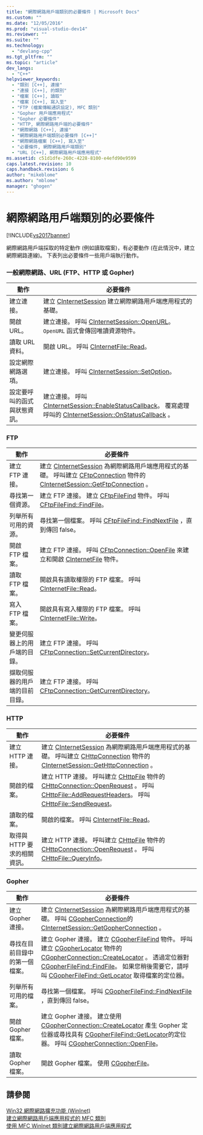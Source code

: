 ```yaml
---
title: "網際網路用戶端類別的必要條件 | Microsoft Docs"
ms.custom: ""
ms.date: "12/05/2016"
ms.prod: "visual-studio-dev14"
ms.reviewer: ""
ms.suite: ""
ms.technology: 
  - "devlang-cpp"
ms.tgt_pltfrm: ""
ms.topic: "article"
dev_langs: 
  - "C++"
helpviewer_keywords: 
  - "類別 [C++], 連接"
  - "連接 [C++], 的類別"
  - "檔案 [C++], 讀取"
  - "檔案 [C++], 寫入至"
  - "FTP (檔案傳輸通訊協定), MFC 類別"
  - "Gopher 用戶端應用程式"
  - "Gopher 必要條件"
  - "HTTP, 網際網路用戶端的必要條件"
  - "網際網路 [C++], 連接"
  - "網際網路用戶端類別必要條件 [C++]"
  - "網際網路檔案 [C++], 寫入至"
  - "必要條件, 網際網路用戶端類別"
  - "URL [C++], 網際網路用戶端應用程式"
ms.assetid: c51d1dfe-260c-4228-8100-e4efd90e9599
caps.latest.revision: 10
caps.handback.revision: 6
author: "mikeblome"
ms.author: "mblome"
manager: "ghogen"
---
```

# 網際網路用戶端類別的必要條件
[!INCLUDE[vs2017banner](../assembler/inline/includes/vs2017banner.md)]

網際網路用戶端採取的特定動作 \(例如讀取檔案\)，有必要動作 \(在此情況中，建立網際網路連線\)。  下表列出必要條件一些用戶端執行動作。  
  
### 一般網際網路、URL \(FTP、HTTP 或 Gopher\)  
  
|動作|必要條件|  
|--------|----------|  
|建立連接。|建立 [CInternetSession](../mfc/reference/cinternetsession-class.md) 建立網際網路用戶端應用程式的基礎。|  
|開啟 URL。|建立連接。  呼叫 [CInternetSession::OpenURL](../Topic/CInternetSession::OpenURL.md)。  `OpenURL` 函式會傳回唯讀資源物件。|  
|讀取 URL 資料。|開啟 URL。  呼叫 [CInternetFile::Read](../Topic/CInternetFile::Read.md)。|  
|設定網際網路選項。|建立連接。  呼叫 [CInternetSession::SetOption](../Topic/CInternetSession::SetOption.md)。|  
|設定要呼叫的函式與狀態資訊。|建立連接。  呼叫 [CInternetSession::EnableStatusCallback](../Topic/CInternetSession::EnableStatusCallback.md)。  覆寫處理呼叫的 [CInternetSession::OnStatusCallback](../Topic/CInternetSession::OnStatusCallback.md) 。|  
  
### FTP  
  
|動作|必要條件|  
|--------|----------|  
|建立 FTP 連接。|建立 [CInternetSession](../mfc/reference/cinternetsession-class.md) 為網際網路用戶端應用程式的基礎。  呼叫建立 [CFtpConnection](../mfc/reference/cftpconnection-class.md) 物件的 [CInternetSession::GetFtpConnection](../Topic/CInternetSession::GetFtpConnection.md) 。|  
|尋找第一個資源。|建立 FTP 連接。  建立 [CFtpFileFind](../mfc/reference/cftpfilefind-class.md) 物件。  呼叫 [CFtpFileFind::FindFile](../Topic/CFtpFileFind::FindFile.md)。|  
|列舉所有可用的資源。|尋找第一個檔案。  呼叫 [CFtpFileFind::FindNextFile](../Topic/CFtpFileFind::FindNextFile.md) ，直到傳回 false。|  
|開啟 FTP 檔案。|建立 FTP 連接。  呼叫 [CFtpConnection::OpenFile](../Topic/CFtpConnection::OpenFile.md) 來建立和開啟 [CInternetFile](../mfc/reference/cinternetfile-class.md) 物件。|  
|讀取 FTP 檔案。|開啟具有讀取權限的 FTP 檔案。  呼叫 [CInternetFile::Read](../Topic/CInternetFile::Read.md)。|  
|寫入 FTP 檔案。|開啟具有寫入權限的 FTP 檔案。  呼叫 [CInternetFile::Write](../Topic/CInternetFile::Write.md)。|  
|變更伺服器上的用戶端的目錄。|建立 FTP 連接。  呼叫 [CFtpConnection::SetCurrentDirectory](../Topic/CFtpConnection::SetCurrentDirectory.md)。|  
|擷取伺服器的用戶端的目前目錄。|建立 FTP 連接。  呼叫 [CFtpConnection::GetCurrentDirectory](../Topic/CFtpConnection::GetCurrentDirectory.md)。|  
  
### HTTP  
  
|動作|必要條件|  
|--------|----------|  
|建立 HTTP 連接。|建立 [CInternetSession](../mfc/reference/cinternetsession-class.md) 為網際網路用戶端應用程式的基礎。  呼叫建立 [CHttpConnection](../mfc/reference/chttpconnection-class.md) 物件的 [CInternetSession::GetHttpConnection](../Topic/CInternetSession::GetHttpConnection.md) 。|  
|開啟的檔案。|建立 HTTP 連接。  呼叫建立 [CHttpFile](../mfc/reference/chttpfile-class.md) 物件的 [CHttpConnection::OpenRequest](../Topic/CHttpConnection::OpenRequest.md) 。  呼叫 [CHttpFile::AddRequestHeaders](../Topic/CHttpFile::AddRequestHeaders.md)。  呼叫 [CHttpFile::SendRequest](../Topic/CHttpFile::SendRequest.md)。|  
|讀取的檔案。|開啟的檔案。  呼叫 [CInternetFile::Read](../Topic/CInternetFile::Read.md)。|  
|取得與 HTTP 要求的相關資訊。|建立 HTTP 連接。  呼叫建立 [CHttpFile](../mfc/reference/chttpfile-class.md) 物件的 [CHttpConnection::OpenRequest](../Topic/CHttpConnection::OpenRequest.md) 。  呼叫 [CHttpFile::QueryInfo](../Topic/CHttpFile::QueryInfo.md)。|  
  
### Gopher  
  
|動作|必要條件|  
|--------|----------|  
|建立 Gopher 連接。|建立 [CInternetSession](../mfc/reference/cinternetsession-class.md) 為網際網路用戶端應用程式的基礎。  呼叫 [CGopherConnection](../mfc/reference/cgopherconnection-class.md)的 [CInternetSession::GetGopherConnection](../Topic/CInternetSession::GetGopherConnection.md) 。|  
|尋找在目前目錄中的第一個檔案。|建立 Gopher 連接。  建立 [CGopherFileFind](../mfc/reference/cgopherfilefind-class.md) 物件。  呼叫建立 [CGopherLocator](../mfc/reference/cgopherlocator-class.md) 物件的 [CGopherConnection::CreateLocator](../Topic/CGopherConnection::CreateLocator.md) 。  透過定位器對 [CGopherFileFind::FindFile](../Topic/CGopherFileFind::FindFile.md)。  如果您稍後需要它，請呼叫 [CGopherFileFind::GetLocator](../Topic/CGopherFileFind::GetLocator.md) 取得檔案的定位器。|  
|列舉所有可用的檔案。|尋找第一個檔案。  呼叫 [CGopherFileFind::FindNextFile](../Topic/CGopherFileFind::FindNextFile.md) ，直到傳回 false。|  
|開啟 Gopher 檔案。|建立 Gopher 連接。  建立使用 [CGopherConnection::CreateLocator](../Topic/CGopherConnection::CreateLocator.md) 產生 Gopher 定位器或尋找具有 [CGopherFileFind::GetLocator](../Topic/CGopherFileFind::GetLocator.md)的定位器。  呼叫 [CGopherConnection::OpenFile](../Topic/CGopherConnection::OpenFile.md)。|  
|讀取 Gopher 檔案。|開啟 Gopher 檔案。  使用 [CGopherFile](../mfc/reference/cgopherfile-class.md)。|  
  
## 請參閱  
 [Win32 網際網路擴充功能 \(WinInet\)](../mfc/win32-internet-extensions-wininet.md)   
 [建立網際網路用戶端應用程式的 MFC 類別](../mfc/mfc-classes-for-creating-internet-client-applications.md)   
 [使用 MFC WinInet 類別建立網際網路用戶端應用程式](../mfc/writing-an-internet-client-application-using-mfc-wininet-classes.md)
